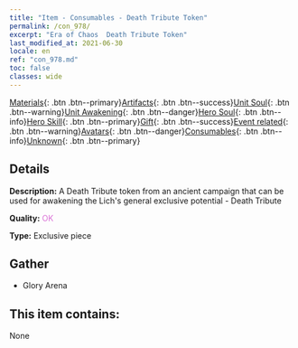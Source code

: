 ```yaml
---
title: "Item - Consumables - Death Tribute Token"
permalink: /con_978/
excerpt: "Era of Chaos  Death Tribute Token"
last_modified_at: 2021-06-30
locale: en
ref: "con_978.md"
toc: false
classes: wide
---
```

 [Materials](/Items/){: .btn .btn--primary}[Artifacts](/Items/Artifacts/){: .btn .btn--success}[Unit Soul](/Items/UnitSoul/){: .btn .btn--warning}[Unit Awakening](/Items/UnitAwakening/){: .btn .btn--danger}[Hero Soul](/Items/HeroSoul/){: .btn .btn--info}[Hero Skill](/Items/HeroSkill/){: .btn .btn--primary}[Gift](/Items/Gift/){: .btn .btn--success}[Event related](/Items/Events/){: .btn .btn--warning}[Avatars](/Items/Avatars/){: .btn .btn--danger}[Consumables](/Items/Consumables/){: .btn .btn--info}[Unknown](/Items/Unknown/){: .btn .btn--primary}

## Details
 **Description:** A Death Tribute token from an ancient campaign that can be used for awakening the Lich's general exclusive potential - Death Tribute

 **Quality:** <span style="color: #DA70D6">OK</span>

 **Type:** Exclusive piece

## Gather

*    Glory Arena 

## This item contains:

  None

